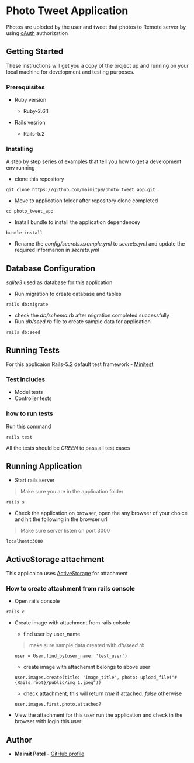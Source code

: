 # Photo Tweet Application

Photos are uploded by the user and tweet that photos to Remote server by using [oAuth](https://oauth.net/2/) authorization

## Getting Started

These instructions will get you a copy of the project up and running on your local machine for development and testing purposes. 

### Prerequisites

* Ruby version

  - Ruby-2.6.1

* Rails vesrion

  - Rails-5.2 

### Installing

A step by step series of examples that tell you how to get a development env running

- clone this repository

```
git clone https://github.com/maimitp9/photo_tweet_app.git
```

- Move to application folder after repository clone completed

```
cd photo_tweet_app
```

- Inatall bundle to install the application dependencey

```
bundle install
```

- Rename the *config/secrets.example.yml* to *scerets.yml* and update the required informarion in *secrets.yml*

## Database Configuration

*sqlite3* used as database for this application.

- Run migration to create database and tables 

```
rails db:migrate
```

- check the *db/schema.rb* after migration completed successfully
- Run *db/seed.rb* file to create sample data for application

```
rails db:seed
```

## Running Tests

For this applicaion Rails-5.2 default test framework - [Minitest](https://guides.rubyonrails.org/testing.html) 

### Test includes

- Model tests
- Controller tests

### how to run tests

Run this command

```
rails test
```

All the tests should be *GREEN* to pass all test cases

## Running Application

- Start rails server

> Make sure you are in the application folder

```
rails s
```

- Check the application on browser, open the any browser of your choice and hit the following in the browser url

> Make sure server listen on port 3000

```
localhost:3000
```

## ActiveStorage attachment

This applicaion uses [ActiveStorage](https://edgeguides.rubyonrails.org/active_storage_overview.html) for attachment

### How to create attachment from rails console 

* Open rails console

```
rails c
```

- Create image with attachment from rails colsole

  - find user by user_name

  > make sure sample data created with *db/seed.rb*

  ```
  user = User.find_by(user_name: 'test_user')
  ```
  - create image with attachemnt belongs to above user

  ```
  user.images.create(title: 'image_title', photo: upload_file("#{Rails.root}/public/img_1.jpeg"))
  ```

  - check attachment, this will return *true* if attached. *false* otherwise

  ```
  user.images.first.photo.attached?
  ```

- View the attachment for this user run the application and check in the browser with login this user

## Author

* **Maimit Patel** - [GitHub profile](https://github.com/maimitp9)
